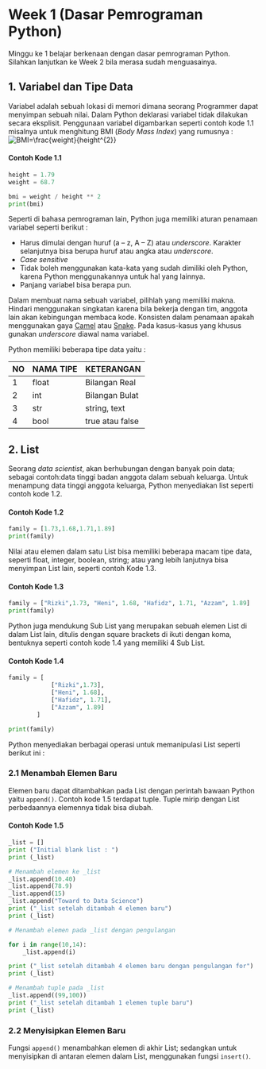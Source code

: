 # Week 1 (Dasar Pemrograman Python)
Minggu ke 1 belajar berkenaan dengan dasar pemrograman Python. Silahkan lanjutkan ke Week 2 bila merasa sudah menguasainya.

## 1. Variabel dan Tipe Data
Variabel adalah sebuah lokasi di memori dimana seorang Programmer dapat menyimpan sebuah nilai. Dalam Python deklarasi variabel tidak dilakukan secara eksplisit. Penggunaan variabel digambarkan seperti contoh kode 1.1 misalnya untuk menghitung BMI (*Body Mass Index*) yang rumusnya :
![BMI=\frac{weight}{height^{2}}](https://render.githubusercontent.com/render/math?math=BMI%3D%5Cfrac%7Bweight%7D%7Bheight%5E%7B2%7D%7D)
#### Contoh Kode 1.1
```python
height = 1.79
weight = 68.7

bmi = weight / height ** 2
print(bmi)
```
Seperti di bahasa pemrograman lain, Python juga memiliki aturan penamaan variabel seperti berikut :
  * Harus dimulai dengan huruf (a – z, A – Z) atau *underscore*. Karakter selanjutnya bisa berupa huruf atau angka atau *underscore*.
  * *Case sensitive*
  * Tidak boleh menggunakan kata-kata yang sudah dimiliki oleh Python, karena Python menggunakannya untuk hal yang lainnya.
  * Panjang variabel bisa berapa pun.
  
Dalam membuat nama sebuah variabel,  pilihlah yang memiliki makna. Hindari menggunakan singkatan karena bila bekerja dengan tim, anggota lain akan kebingungan membaca kode. Konsisten dalam penamaan apakah menggunakan gaya [Camel](https://en.wikipedia.org/wiki/Camel_case) atau [Snake](https://en.wikipedia.org/wiki/Snake_case). Pada kasus-kasus yang khusus gunakan *underscore* diawal nama variabel.

Python memiliki beberapa tipe data yaitu :
<table>
<thead>
<tr>
<th>NO</th>
<th>NAMA TIPE</th>
<th>KETERANGAN</th>

</tr>
</thead>
<tbody>
<tr>
<td>1</td>
<td>float</td>
<td>Bilangan Real</td>
</tr>
<tr>
<td>2</td>
<td>int</td>
<td>Bilangan Bulat</td>
</tr>
<tr>
<td>3</td>
<td>str</td>
<td>string, text</td>
</tr>
<tr>
<td>4</td>
<td>bool</td>
<td>true atau false</td>
</tr>
</tbody>
</table>

## 2. List
Seorang *data scientist*, akan berhubungan dengan banyak poin data; sebagai contoh:data tinggi badan anggota dalam sebuah keluarga. Untuk menampung data tinggi anggota keluarga, Python menyediakan list seperti contoh kode 1.2.
#### Contoh Kode 1.2
```python
family = [1.73,1.68,1.71,1.89]	
print(family)
```
Nilai atau elemen dalam satu List bisa memiliki beberapa macam tipe data, seperti float, integer, boolean,  string; atau yang lebih lanjutnya bisa menyimpan List lain, seperti contoh Kode 1.3.
#### Contoh Kode 1.3
```python
family = ["Rizki",1.73, "Heni", 1.68, "Hafidz", 1.71, "Azzam", 1.89]
print(family)
```
Python juga mendukung Sub List yang merupakan sebuah elemen List di dalam List lain, ditulis dengan square brackets di ikuti dengan koma, bentuknya  seperti contoh kode 1.4 yang memiliki 4 Sub List.
#### Contoh Kode 1.4
```python
family = [
            ["Rizki",1.73], 
            ["Heni", 1.68], 
            ["Hafidz", 1.71], 
            ["Azzam", 1.89]
        ]

print(family)
```

Python menyediakan berbagai operasi untuk memanipulasi List seperti berikut ini :
### 2.1 Menambah Elemen Baru
Elemen baru dapat ditambahkan pada List dengan perintah bawaan Python yaitu `append()`.  Contoh kode 1.5 terdapat tuple. Tuple mirip dengan List perbedaannya elemennya tidak bisa diubah.

#### Contoh Kode 1.5
```python
_list = []
print ("Initial blank list : ")
print (_list)

# Menambah elemen ke _list
_list.append(10.40)
_list.append(78.9)
_list.append(15)
_list.append("Toward to Data Science")
print ("_list setelah ditambah 4 elemen baru")
print (_list)

# Menambah elemen pada _list dengan pengulangan

for i in range(10,14):
    _list.append(i)

print ("_list setelah ditambah 4 elemen baru dengan pengulangan for")
print (_list)

# Menambah tuple pada _list
_list.append((99,100))
print ("_list setelah ditambah 1 elemen tuple baru")
print (_list)
```
### 2.2 Menyisipkan Elemen Baru
Fungsi `append()` menambahkan elemen di akhir List; sedangkan untuk menyisipkan di antaran elemen dalam List, menggunakan fungsi `insert()`.
